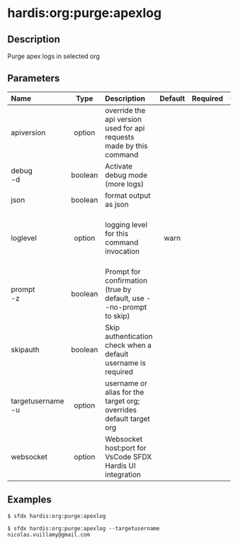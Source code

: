<!-- This file has been generated with command 'sfdx hardis:doc:plugin:generate'. Please do not update it manually or it may be overwritten -->
# hardis:org:purge:apexlog

## Description

Purge apex logs in selected org

## Parameters

| Name                  |  Type   | Description                                                         | Default | Required |                        Options                        |
|:----------------------|:-------:|:--------------------------------------------------------------------|:-------:|:--------:|:-----------------------------------------------------:|
| apiversion            | option  | override the api version used for api requests made by this command |         |          |                                                       |
| debug<br/>-d          | boolean | Activate debug mode (more logs)                                     |         |          |                                                       |
| json                  | boolean | format output as json                                               |         |          |                                                       |
| loglevel              | option  | logging level for this command invocation                           |  warn   |          | trace<br/>debug<br/>info<br/>warn<br/>error<br/>fatal |
| prompt<br/>-z         | boolean | Prompt for confirmation (true by default, use --no-prompt to skip)  |         |          |                                                       |
| skipauth              | boolean | Skip authentication check when a default username is required       |         |          |                                                       |
| targetusername<br/>-u | option  | username or alias for the target org; overrides default target org  |         |          |                                                       |
| websocket             | option  | Websocket host:port for VsCode SFDX Hardis UI integration           |         |          |                                                       |

## Examples

```shell
$ sfdx hardis:org:purge:apexlog
```

```shell
$ sfdx hardis:org:purge:apexlog --targetusername nicolas.vuillamy@gmail.com
```


